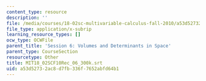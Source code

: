 ```yaml
---
content_type: resource
description: ''
file: /media/courses/18-02sc-multivariable-calculus-fall-2010/a53d52732ac8d7fb336f7652abfd64b1_MIT18_02SCF10Rec_06_300k.srt
file_type: application/x-subrip
learning_resource_types: []
ocw_type: OCWFile
parent_title: 'Session 6: Volumes and Determinants in Space'
parent_type: CourseSection
resourcetype: Other
title: MIT18_02SCF10Rec_06_300k.srt
uid: a53d5273-2ac8-d7fb-336f-7652abfd64b1
---
```

